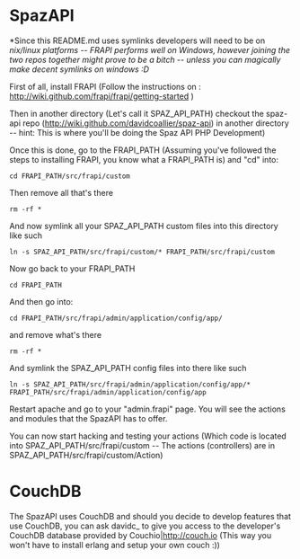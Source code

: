 SpazAPI
=======

*Since this README.md uses symlinks developers will need to be on *nix/linux platforms -- FRAPI performs well on Windows, however joining the two repos together might prove to be a bitch -- unless you can magically make decent symlinks on windows :D*

First of all, install FRAPI (Follow the instructions on : http://wiki.github.com/frapi/frapi/getting-started )

Then in another directory (Let's call it SPAZ_API_PATH)  checkout the spaz-api repo (http://wiki.github.com/davidcoallier/spaz-api) in another directory -- hint: This is where you'll be doing the Spaz API PHP Development)

Once this is done, go to the FRAPI_PATH (Assuming you've followed the steps to installing FRAPI, you know what a FRAPI_PATH is) and "cd" into:

	cd FRAPI_PATH/src/frapi/custom

Then remove all that's there

	rm -rf *

And now symlink all your SPAZ_API_PATH custom files into this directory like such

	ln -s SPAZ_API_PATH/src/frapi/custom/* FRAPI_PATH/src/frapi/custom

Now go back to your FRAPI_PATH 

	cd FRAPI_PATH

And then go into:

	cd FRAPI_PATH/src/frapi/admin/application/config/app/

and remove what's there

	rm -rf *

And symlink the SPAZ_API_PATH config files into there like such

	ln -s SPAZ_API_PATH/src/frapi/admin/application/config/app/* FRAPI_PATH/src/frapi/admin/application/config/app


Restart apache and go to your "admin.frapi" page. You will see the actions and modules that the SpazAPI has to offer. 

You can now start hacking and testing  your actions (Which code is located into SPAZ_API_PATH/src/frapi/custom -- The actions (controllers) are in SPAZ_API_PATH/src/frapi/custom/Action)


CouchDB
======= 
The SpazAPI uses CouchDB and should you decide to develop features that use CouchDB, you can ask davidc_ to give you access to the developer's CouchDB database provided by Couchio|http://couch.io (This way you won't have to install erlang and setup your own couch :))
